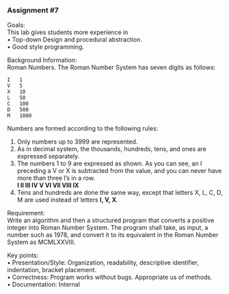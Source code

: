 ### Assignment #7


Goals:  
This lab gives students more experience in  
•	Top-down Design and procedural abstraction.  
•	Good style programming.  
    
    
    
Background Information:  
Roman Numbers. The Roman Number System has seven digits as follows:  

    I	1
    V	5
    X	10	
    L	50
    C	100
    D	500
    M	1000
    
    
Numbers are formed according to the following rules:  
1.	Only numbers up to 3999 are represented.  
2.	As in decimal system, the thousands, hundreds, tens, and ones are expressed separately.  
3.  The numbers 1 to 9 are expressed as shown.  As you can see, an I preceding a V or X is subtracted from the value, and you can never have more than three I’s in a row.  
**I	  II	  III	  IV	  V	  VI	  VII 	VIII	  IX**
4.	Tens and hundreds are done the same way, except that letters X, L, C, D, M are used instead of letters **I, V, X**.  
    
    
    
Requirement:  
Write an algorithm and then a structured program that converts a positive integer into Roman Number System.
The program shall take, as input, a number such as 1978, and convert it to its equivalent in the Roman Number System as MCMLXXVIII.

    
Key points:  
• Presentation/Style: Organization, readability, descriptive identifier, indentation, bracket placement.  
• Correctness: Program works without bugs. Appropriate us of methods.  
• Documentation: Internal
